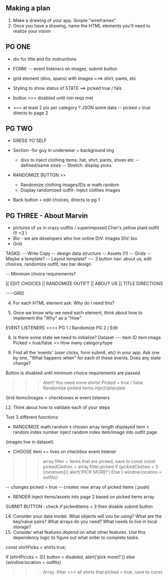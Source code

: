 ## Making a plan
1) Make a drawing of your app. Simple "wireframes"
2) Once you have a drawing, name the HTML elements you'll need to realize your vision

PG ONE 
------
- div for title and for instructions
- FORM: -- event listeners on images, submit button
- grid element (divs, spans) with images ===> shirt, pants, etc

- Styling to show status of STATE ==> picked true / fals


- button >>> disabled until min reqs met
- === at least 2 pix per category ?
    JSON some data -- picked = true
    directs to page 2
    
    
PG TWO
-------
- DRESS YO'SELF
- Section 
  -for guy in underwear = background img
  - divs to inject clothing items: hat, shirt, pants, shoes etc -- defined/same sizes 
    -- Stretch: display picks
    
- RANDOMIZE BUTTON >>
    - Randomize clothing images/IDs w math.random
    - Display randomized outfit- inject clothes images 
    

- Back button = edit choices, directs to pg 1


PG THREE - About Marvin
----
- pictures of us in crazy outfits / superimposed Cher's yellow plaid outfit (!! <3 ) 
- Bio - we are developers who live online
DIV: Images
DIV: bio 
- Grid


TASKS:
-- Write Copy
-- design data structure
-- Assets (!!)
-- Grids -- Maybe a template? 
-- Layout template? --- 3 button nav: about us, edit choices, randomize outfit, nav bar design 


-- Minimum choice requirements? 


[[ EDIT CHOICES || RANDOMIZE OUTIFT || ABOUT US ]]
    TITLE
   DIRECTIONS

----GRID


4) For each HTML element ask: Why do I need this?

6) Once we know _why_ we need each element, think about how to implement the "Why" as a "How"

EVENT LISTENERS >>>> 
  PG 1 / Randomize
  PG 2 / Edit

8) Is there some state we need to initialize?
 Dataset --- 
  Item ID
  item image
  Picked = true/false >> How many
  category/type
  
  
10) Find all the 'events' (user clicks, form submit, etc) in your app. Ask one by one, "What happens when" for each of these events. Does any state change?

Button is disabled until minimum choice requirements are passed 
>>> Alert! You need more shirts!
Picked = true / false
Randomize picked items
inject/populate 

Grid items/images = checkboxes w event listeners

12) Think about how to validate each of your steps




Test 3 different functions:

- RANDOMIZE
 math.random x chosen array length
 displayed item = random index number
 inject random index item/image into outfit page
 
 (images live in dataset)



- CHOOSE item <= lives on checkbox event listener
 >>> array.filter = items that are picked, save to const
 >>> const pickedClothes = array.filter.picked
 >>> if (pickedClothes < 3 [minimum]){
 >>> alert('PICK MORE!')
 >>> Else { window.location = outfits} 
 
 -- changes picked = true
 -- creates new array of picked items (.push)
 
 
 - RENDER
inject items/assets into page 2 based on picked items array

SUBMIT BUTTON : 
check if pickedItems < 3
then disable submit button


14) Consider your data model. What objects will you be using? What are the key/value pairs? What arrays do you need? What needs to live in local storage?
15) Consider what features _depend_ on what other features. Use this dependency logic to figure out what order to complete tasks.

const shirtPicks = shirts.true;

if (shirtPiccks < 3){
button = disabled,
alert('pick more!!')}
else {window.location = outfits}

>>> Array .filter >>> all shirts that picked = true, save to const

